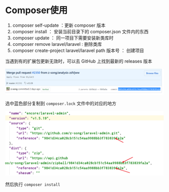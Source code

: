 # Composer使用

1. composer self-update ：更新 composer 版本
2. composer install ： 安装当前目录下的 composer.json 文件内的东西
3. composer update ： 同一项目下需要安装新类库时
4. composer remove laravel/laravel : 删除类库
5. composer create-project laravel/laravel path 版本号 ： 创建项目

当遇到有的扩展包更新无效时，可以去 GitHub 上找到最新的 releases 版本 

![1535121036766](assets/1535121036766.png)

选中蓝色部分复制到 `composer.lock` 文件中的对应的地方

![1535121143775](assets/1535121143775.png)

然后执行 `composer install` 